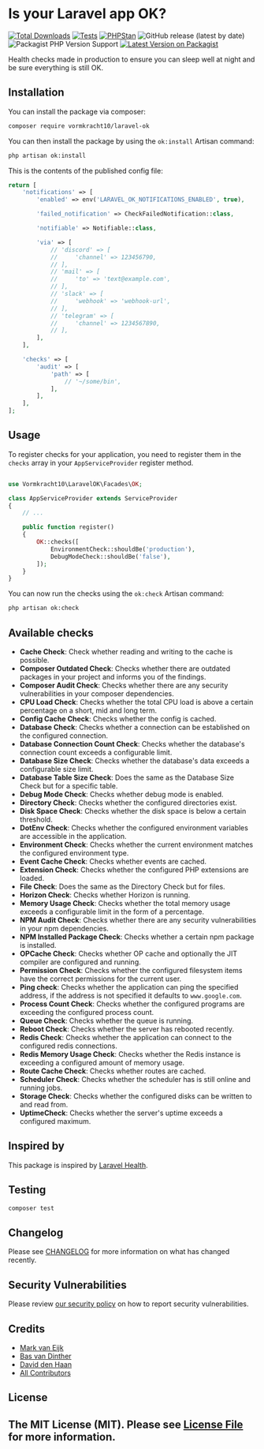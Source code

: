 # Is your Laravel app OK?

[![Total Downloads](https://img.shields.io/packagist/dt/vormkracht10/laravel-ok.svg?style=flat-square)](https://packagist.org/packages/vormkracht10/laravel-ok)
[![Tests](https://github.com/vormkracht10/laravel-ok/actions/workflows/run-tests.yml/badge.svg?branch=main)](https://github.com/vormkracht10/laravel-ok/actions/workflows/run-tests.yml)
[![PHPStan](https://github.com/vormkracht10/laravel-ok/actions/workflows/phpstan.yml/badge.svg?branch=main)](https://github.com/vormkracht10/laravel-ok/actions/workflows/phpstan.yml)
![GitHub release (latest by date)](https://img.shields.io/github/v/release/vormkracht10/laravel-ok)
![Packagist PHP Version Support](https://img.shields.io/packagist/php-v/vormkracht10/laravel-ok)
[![Latest Version on Packagist](https://img.shields.io/packagist/v/vormkracht10/laravel-ok.svg?style=flat-square)](https://packagist.org/packages/vormkracht10/laravel-ok)

Health checks made in production to ensure you can sleep well at night and be sure everything is still OK.

## Installation

You can install the package via composer:

```bash
composer require vormkracht10/laravel-ok
```

You can then install the package by using the `ok:install` Artisan command:

```bash
php artisan ok:install
```

This is the contents of the published config file:

```php
return [
    'notifications' => [
        'enabled' => env('LARAVEL_OK_NOTIFICATIONS_ENABLED', true),

        'failed_notification' => CheckFailedNotification::class,

        'notifiable' => Notifiable::class,

        'via' => [
            // 'discord' => [
            //     'channel' => 123456790,
            // ],
            // 'mail' => [
            //     'to' => 'text@example.com',
            // ],
            // 'slack' => [
            //     'webhook' => 'webhook-url',
            // ],
            // 'telegram' => [
            //     'channel' => 1234567890,
            // ],
        ],
    ],

    'checks' => [
        'audit' => [
            'path' => [
                // '~/some/bin',
            ],
        ],
    ],
];
```

## Usage

To register checks for your application, you need to register them in the `checks` array in your `AppServiceProvider` register method.

```php

use Vormkracht10\LaravelOK\Facades\OK;

class AppServiceProvider extends ServiceProvider
{
    // ...

    public function register()
    {
        OK::checks([
            EnvironmentCheck::shouldBe('production'),
            DebugModeCheck::shouldBe('false'),
        ]);
    }
}
```

You can now run the checks using the `ok:check` Artisan command:

```bash
php artisan ok:check
```

## Available checks

- **Cache Check**: Check whether reading and writing to the cache is possible.
- **Composer Outdated Check**: Checks whether there are outdated packages in your project and informs you of the findings.
- **Composer Audit Check**: Checks whether there are any security vulnerabilities in your composer dependencies.
- **CPU Load Check**: Checks whether the total CPU load is above a certain percentage on a short, mid and long term.
- **Config Cache Check**: Checks whether the config is cached.
- **Database Check**: Checks whether a connection can be established on the configured connection.
- **Database Connection Count Check**: Checks whether the database's connection count exceeds a configurable limit.
- **Database Size Check**: Checks whether the database's data exceeds a configurable size limit.
- **Database Table Size Check**: Does the same as the Database Size Check but for a specific table.
- **Debug Mode Check**: Checks whether debug mode is enabled.
- **Directory Check**: Checks whether the configured directories exist.
- **Disk Space Check**: Checks whether the disk space is below a certain threshold.
- **DotEnv Check**: Checks whether the configured environment variables are accessible in the application.
- **Environment Check**: Checks whether the current environment matches the configured environment type.
- **Event Cache Check**: Checks whether events are cached.
- **Extension Check**: Checks whether the configured PHP extensions are loaded.
- **File Check**: Does the same as the Directory Check but for files.
- **Horizon Check**: Checks whether Horizon is running.
- **Memory Usage Check**: Checks whether the total memory usage exceeds a configurable limit in the form of a percentage.
- **NPM Audit Check**: Checks whether there are any security vulnerabilities in your npm dependencies.
- **NPM Installed Package Check**: Checks whether a certain npm package is installed.
- **OPCache Check**: Checks whether OP cache and optionally the JIT compiler are configured and running.
- **Permission Check**: Checks whether the configured filesystem items have the correct permissions for the current user.
- **Ping check**: Checks whether the application can ping the specified address, if the address is not specified it defaults to `www.google.com`.
- **Process Count Check**: Checks whether the configured programs are exceeding the configured process count.
- **Queue Check**: Checks whether the queue is running.
- **Reboot Check**: Checks whether the server has rebooted recently.
- **Redis Check**: Checks whether the application can connect to the configured redis connections.
- **Redis Memory Usage Check**: Checks whether the Redis instance is exceeding a configured amount of memory usage.
- **Route Cache Check**: Checks whether routes are cached.
- **Scheduler Check**: Checks whether the scheduler has is still online and running jobs.
- **Storage Check**: Checks whether the configured disks can be written to and read from.
- **UptimeCheck**: Checks whether the server's uptime exceeds a configured maximum.

## Inspired by

This package is inspired by [Laravel Health](https://github.com/spatie/laravel-health).

## Testing

```bash
composer test
```

## Changelog

Please see [CHANGELOG](CHANGELOG.md) for more information on what has changed recently.

## Security Vulnerabilities

Please review [our security policy](../../security/policy) on how to report security vulnerabilities.

## Credits

-   [Mark van Eijk](https://github.com/markvaneijk)
-   [Bas van Dinther](https://github.com/baspa)
-   [David den Haan](https://github.com/daviddenhaan)
-   [All Contributors](../../contributors)

## License

The MIT License (MIT). Please see [License File](LICENSE.md) for more information.
- 
